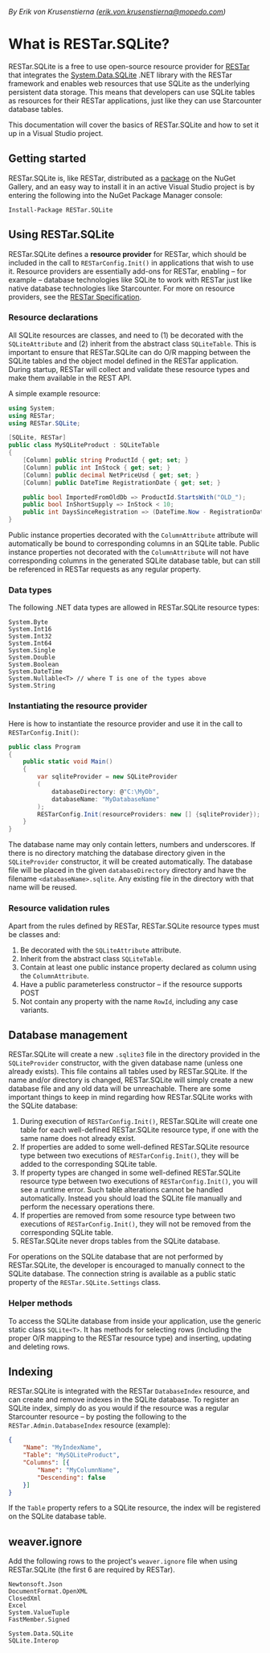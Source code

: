 _By Erik von Krusenstierna (erik.von.krusenstierna@mopedo.com)_

# What is RESTar.SQLite?

RESTar.SQLite is a free to use open-source resource provider for [RESTar](https://github.com/Mopedo/Home/tree/master/RESTar) that integrates the [System.Data.SQLite](https://system.data.sqlite.org/index.html/doc/trunk/www/index.wiki) .NET library with the RESTar framework and enables web resources that use SQLite as the underlying persistent data storage. This means that developers can use SQLite tables as resources for their RESTar applications, just like they can use Starcounter database tables.

This documentation will cover the basics of RESTar.SQLite and how to set it up in a Visual Studio project.

## Getting started

RESTar.SQLite is, like RESTar, distributed as a [package](https://www.nuget.org/packages/RESTar.SQLite) on the NuGet Gallery, and an easy way to install it in an active Visual Studio project is by entering the following into the NuGet Package Manager console:

```
Install-Package RESTar.SQLite
```

## Using RESTar.SQLite

RESTar.SQLite defines a **resource provider** for RESTar, which should be included in the call to `RESTarConfig.Init()` in applications that wish to use it. Resource providers are essentially add-ons for RESTar, enabling – for example – database technologies like SQLite to work with RESTar just like native database technologies like Starcounter. For more on resource providers, see the [RESTar Specification](https://github.com/Mopedo/Home/blob/master/RESTar/Developing%20a%20RESTar%20API/Developing%20entity%20resources/Resource%20providers.md).

### Resource declarations

All SQLite resources are classes, and need to (1) be decorated with the `SQLiteAttribute` and (2) inherit from the abstract class `SQLiteTable`. This is important to ensure that RESTar.SQLite can do O/R mapping between the SQLite tables and the object model defined in the RESTar application. During startup, RESTar will collect and validate these resource types and make them available in the REST API.

A simple example resource:

```csharp
using System;
using RESTar;
using RESTar.SQLite;

[SQLite, RESTar]
public class MySQLiteProduct : SQLiteTable
{
    [Column] public string ProductId { get; set; }
    [Column] public int InStock { get; set; }
    [Column] public decimal NetPriceUsd { get; set; }
    [Column] public DateTime RegistrationDate { get; set; }

    public bool ImportedFromOldDb => ProductId.StartsWith("OLD_");
    public bool InShortSupply => InStock < 10;
    public int DaysSinceRegistration => (DateTime.Now - RegistrationDate).Days;
}
```

Public instance properties decorated with the `ColumnAttribute` attribute will automatically be bound to corresponding columns in an SQLite table. Public instance properties not decorated with the `ColumnAttribute` will not have corresponding columns in the generated SQLite database table, but can still be referenced in RESTar requests as any regular property.

### Data types

The following .NET data types are allowed in RESTar.SQLite resource types:

```
System.Byte
System.Int16
System.Int32
System.Int64
System.Single
System.Double
System.Boolean
System.DateTime
System.Nullable<T> // where T is one of the types above
System.String
```

### Instantiating the resource provider

Here is how to instantiate the resource provider and use it in the call to `RESTarConfig.Init()`:

```csharp
public class Program
{
    public static void Main()
    {
        var sqliteProvider = new SQLiteProvider
        (
            databaseDirectory: @"C:\MyDb",
            databaseName: "MyDatabaseName"
        );
        RESTarConfig.Init(resourceProviders: new [] {sqliteProvider});
    }
}
```

The database name may only contain letters, numbers and underscores. If there is no directory matching the database directory given in the `SQLiteProvider` constructor, it will be created automatically. The database file will be placed in the given `databaseDirectory` directory and have the filename `<databaseName>.sqlite`. Any existing file in the directory with that name will be reused.

### Resource validation rules

Apart from the rules defined by RESTar, RESTar.SQLite resource types must be classes and:

1. Be decorated with the `SQLiteAttribute` attribute.
2. Inherit from the abstract class `SQLiteTable`.
3. Contain at least one public instance property declared as column using the `ColumnAttribute`.
4. Have a public parameterless constructor – if the resource supports POST
5. Not contain any property with the name `RowId`, including any case variants.

## Database management

RESTar.SQLite will create a new `.sqlite3` file in the directory provided in the `SQLiteProvider` constructor, with the given database name (unless one already exists). This file contains all tables used by RESTar.SQLite. If the name and/or directory is changed, RESTar.SQLite will simply create a new database file and any old data will be unreachable. There are some important things to keep in mind regarding how RESTar.SQLite works with the SQLite database:

1. During execution of `RESTarConfig.Init()`, RESTar.SQLite will create one table for each well-defined RESTar.SQLite resource type, if one with the same name does not already exist.
2. If properties are added to some well-defined RESTar.SQLite resource type between two executions of `RESTarConfig.Init()`, they will be added to the corresponding SQLite table.
3. If property types are changed in some well-defined RESTar.SQLite resource type between two executions of `RESTarConfig.Init()`, you will see a runtime error. Such table alterations cannot be handled automatically. Instead you should load the SQLite file manually and perform the necessary operations there.
4. If properties are removed from some resource type between two executions of `RESTarConfig.Init()`, they will not be removed from the corresponding SQLite table.
5. RESTar.SQLite never drops tables from the SQLite database.

For operations on the SQLite database that are not performed by RESTar.SQLite, the developer is encouraged to manually connect to the SQLite database. The connection string is available as a public static property of the `RESTar.SQLite.Settings` class.

### Helper methods

To access the SQLite database from inside your application, use the generic static class `SQLite<T>`. It has methods for selecting rows (including the proper O/R mapping to the RESTar resource type) and inserting, updating and deleting rows.

## Indexing

RESTar.SQLite is integrated with the RESTar `DatabaseIndex` resource, and can create and remove indexes in the SQLite database. To register an SQLite index, simply do as you would if the resource was a regular Starcounter resource – by posting the following to the `RESTar.Admin.DatabaseIndex` resource (example):

```json
{
    "Name": "MyIndexName",
    "Table": "MySQLiteProduct",
    "Columns": [{
        "Name": "MyColumnName",
        "Descending": false
    }]
}
```

If the `Table` property refers to a SQLite resource, the index will be registered on the SQLite database table.

## weaver.ignore

Add the following rows to the project's `weaver.ignore` file when using RESTar.SQLite (the first 6 are required by RESTar).

```
Newtonsoft.Json
DocumentFormat.OpenXML
ClosedXml
Excel
System.ValueTuple
FastMember.Signed

System.Data.SQLite
SQLite.Interop
```
